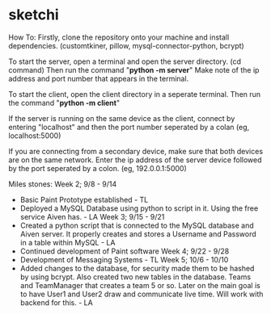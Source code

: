 # sketchi

How To:
Firstly, clone the repository onto your machine and install dependencies. (customtkiner, pillow, mysql-connector-python, bcrypt)


To start the server, open a terminal and open the server directory. (cd command)
Then run the command "**python -m server**"
Make note of the ip address and port number that appears in the terminal.


To start the client, open the client directory in a seperate terminal.
Then run the command "**python -m client**"

If the server is running on the same device as the client, connect by entering "localhost" and then the port number seperated by a colan (eg, localhost:5000)

If you are connecting from a secondary device, make sure that both devices are on the same network. Enter the ip address of the server device followed by the port seperated by a colon. (eg, 192.0.0.1:5000)



Miles stones:
Week 2; 9/8 - 9/14
- Basic Paint Prototype established - TL
- Deployed a MySQL Database using python to script in it. Using the free service Aiven has. - LA
Week 3; 9/15 - 9/21
- Created a python script that is connected to the MySQL database and Aiven server. It properly creates and stores a Username and Password in a table within MySQL - LA
- Continued development of Paint software
Week 4; 9/22 - 9/28
- Development of Messaging Systems - TL
Week 5; 10/6 - 10/10
- Added changes to the database, for security made them to be hashed by using bcrypt. Also created two new tables in the database. Teams and TeamManager that creates a team 5 or so. Later on the main goal is to have User1 and User2 draw and communicate live time. Will work with backend for this. - LA
